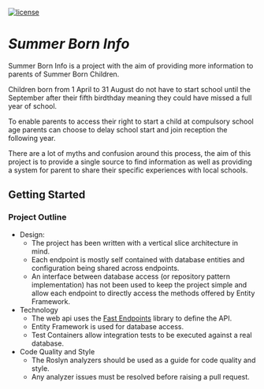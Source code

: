 [![license](https://img.shields.io/github/license/JackFrostStudios/summer-born-info?style=plastic&logo=GitHub&logoColor=black&labelColor=DDDDDD&color=627254)](https://github.com/JackFrostStudios/summer-born-info)

# *Summer Born Info*

Summer Born Info is a project with the aim of providing more information to parents of Summer Born Children.

Children born from 1 April to 31 August do not have to start school until the September after their fifth birdthday meaning they could have missed a full year of school.

To enable parents to access their right to start a child at compulsory school age parents can choose to delay school start and join reception the following year.

There are a lot of myths and confusion around this process, the aim of this project is to provide a single source to find information as well as providing a system for parent to share their specific experiences with local schools.


## Getting Started

### Project Outline

- Design:
    - The project has been written with a vertical slice architecture in mind.
    - Each endpoint is mostly self contained with database entities and configuration being shared across endpoints.
    - An interface between database access (or repository pattern implementation) has not been used to keep the project simple and allow each endpoint to directly access the methods offered by Entity Framework. 
- Technology
    - The web api uses the [Fast Endpoints](https://github.com/FastEndpoints/FastEndpoints) library to define the API.
    - Entity Framework is used for database access.
    - Test Containers allow integration tests to be executed against a real database.
- Code Quality and Style
    - The Roslyn analyzers should be used as a guide for code quality and style.
    - Any analyzer issues must be resolved before raising a pull request.